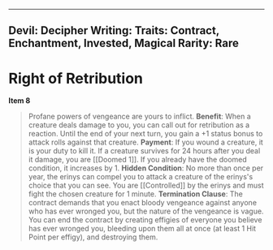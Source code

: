 
---
Devil: 
Decipher Writing: 
Traits: Contract, Enchantment, Invested, Magical
Rarity: Rare
---

# Right of Retribution

**Item 8**

> Profane powers of vengeance are yours to inflict.
**Benefit**: When a creature deals damage to you, you can call out for retribution as a reaction. Until the end of your next turn, you gain a +1 status bonus to attack rolls against that creature.
**Payment**: If you wound a creature, it is your duty to kill it. If a creature survives for 24 hours after you deal it damage, you are [[Doomed 1]]. If you already have the doomed condition, it increases by 1.
**Hidden Condition**: No more than once per year, the erinys can compel you to attack a creature of the erinys's choice that you can see. You are [[Controlled]] by the erinys and must fight the chosen creature for 1 minute.
**Termination Clause**: The contract demands that you enact bloody vengeance against anyone who has ever wronged you, but the nature of the vengeance is vague. You can end the contract by creating effigies of everyone you believe has ever wronged you, bleeding upon them all at once (at least 1 Hit Point per effigy), and destroying them.
